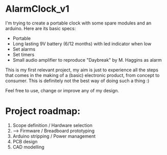 # AlarmClock_v1

I'm trying to create a portable clock with some spare modules and an arduino. Here are its basic specs:

  * Portable
  * Long lasting 9V battery (6/12 months) with led indicator when low
  * Set alarms
  * Set timers
  * Small audio amplifier to reproduce "Daybreak" by M. Haggins as alarm

This is my first relevant project, my aim is just to experience all the steps that comes in the making of a (basic) electronic product, from concept to consumer. This is definitely not the best way of doing such a thing :)

Feel free to use, change or improve any of my design.

# Project roadmap:

  1. Scope definition / Hardware selection
  2. --> Firmware / Breadboard prototyping
  3. Arduino stripping / Power management
  4. PCB design
  5. CAD modelling
